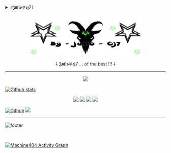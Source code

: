 <!--![header](https://capsule-render.vercel.app/api?type=wave&color=gradient&height=150&section=header)-->
<details>
<summary>  ⸸𝕵𝖚𝖑𝖎𝖔𖤐𝖈𝖏7⸸</summary>
<br>
 - JulioCj7 es mi proyecto privado y personal.<br>
 - Asi que puedes mirar pero NO !!! copiar inmundo animal.<br>
</details>
<br>
<p align="center"><img src="https://github.com/Juliocj7/Juliocj7/blob/main/InicioCj72.gif" width="350" height="110"/> </p>

<p align="center">
  ⸸ 𝕵𝖚𝖑𝖎𝖔𖤐𝖈𝖏7
... of the best !!! ⸸
</p>
 
---
<p align=center> <img src=https://komarev.com/ghpvc/?username=Juliocj7&color=FF0000 /> </p>

[![Github stats](https://github-readme-stats.vercel.app/api?username=Juliocj7&show_icons=true&theme=dark&include_all_commits=true)](https://github.com/Juliocj7/github-readme-stats)

<p align="center">
<a href="https://github.com/Juliocj7/UtilsCj7"><img src="https://github-readme-stats.vercel.app/api/pin/?username=Juliocj7&repo=UtilsCj7&show_icons=true&theme=dark"></a>
<a href="https://github.com/Juliocj7/DarkPhishCj7"><img src="https://github-readme-stats.vercel.app/api/pin/?username=Juliocj7&repo=DarkPhishCj7&show_icons=true&theme=dark"></a>
<a href="https://github.com/Juliocj7/CriptoCj7"><img src="https://github-readme-stats.vercel.app/api/pin/?username=Juliocj7&repo=CriptoCj7&show_icons=true&theme=dark"></a>
<a href="https://github.com/Juliocj7/MsfCj7"><img src="https://github-readme-stats.vercel.app/api/pin/?username=Juliocj7&repo=MsfCj7&show_icons=true&theme=dark"></a>
</p>

[![Github](https://img.shields.io/badge/-Github-181717?style=for-the-badge&logo=Github&logoColor=black&color=FF0000)](https://github.com/Juliocj7)
![](https://estruyf-github.azurewebsites.net/api/VisitorHit?user=Juliocj7&repo=github-visitors-badge&countColorcountColor&countColor=%23211F18)

---
![footer](https://capsule-render.vercel.app/api?type=wave&color=808080&height=150&section=footer)

<br/>

<a href="https://github.com/Juliocj7/github-readme-activity-graph"><img alt="Machine404 Activity Graph" src="https://activity-graph.herokuapp.com/graph?username=Juliocj7&bg_color=0D1117&color=5BCDEC&line=5BCDEC&point=FFFFFF&hide_border=true" /></a>

<br/>
